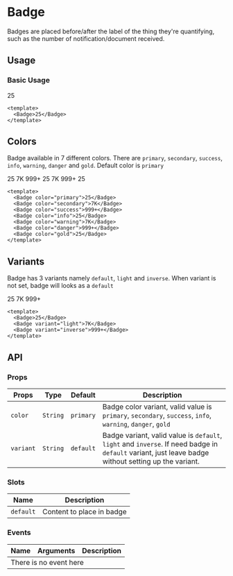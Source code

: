 <script setup>
  import Badge from './Badge.vue'
</script>

# Badge
Badges are placed before/after the label of the thing they're quantifying, such as the number of notification/document received.

## Usage

### Basic Usage

<preview>
  <Badge>25</Badge>
</preview>

```vue
<template>
  <Badge>25</Badge>
</template>
```

## Colors
Badge available in 7 different colors. There are `primary`, `secondary`, `success`, `info`, `warning`, `danger` and `gold`. Default color is `primary`

<preview class="gap-4">
  <Badge color="primary">25</Badge>
  <Badge color="secondary">7K</Badge>
  <Badge color="success">999+</Badge>
  <Badge color="info">25</Badge>
  <Badge color="warning">7K</Badge>
  <Badge color="danger">999+</Badge>
  <Badge color="gold">25</Badge>
</preview>

```vue
<template>
  <Badge color="primary">25</Badge>
  <Badge color="secondary">7K</Badge>
  <Badge color="success">999+</Badge>
  <Badge color="info">25</Badge>
  <Badge color="warning">7K</Badge>
  <Badge color="danger">999+</Badge>
  <Badge color="gold">25</Badge>
</template>
```

## Variants
Badge has 3 variants namely `default`, `light` and `inverse`. When variant is not set, badge will looks as a `default`

<preview class="gap-4">
  <Badge>25</Badge>
  <Badge variant="light">7K</Badge>
  <Badge variant="inverse">999+</Badge>
</preview>

```vue
<template>
  <Badge>25</Badge>
  <Badge variant="light">7K</Badge>
  <Badge variant="inverse">999+</Badge>
</template>
```

## API

### Props

| Props     |   Type   |  Default  | Description                                                                                                                                          |
|-----------|:--------:|:---------:|------------------------------------------------------------------------------------------------------------------------------------------------------|
| `color`   | `String` | `primary` | Badge color variant, valid value is `primary`, `secondary`, `success`, `info`, `warning`, `danger`, `gold`                                           |
| `variant` | `String` | `default` | Badge variant, valid value is `default`, `light` and `inverse`. If need badge in `default` variant, just leave badge without setting up the variant. |

### Slots

| Name      | Description               |
|-----------|---------------------------|
| `default` | Content to place in badge |

### Events
<table>
  <thead>
    <tr>
      <th>Name</th>
      <th>Arguments</th>
      <th>Description</th>
    </tr>
  </thead>
  <tbody>
    <tr>
      <td colspan="3" class="text-center">There is no event here</td>
    </tr>
  </tbody>
</table>
